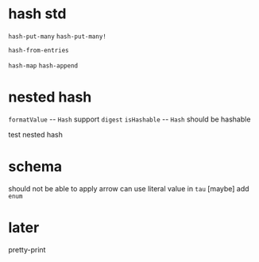 # hash std

`hash-put-many`
`hash-put-many!`

`hash-from-entries`

`hash-map`
`hash-append`

# nested hash

`formatValue` -- `Hash` support `digest`
`isHashable` -- `Hash` should be hashable

test nested hash

# schema

should not be able to apply arrow
can use literal value in `tau`
[maybe] add `enum`

# later

pretty-print
